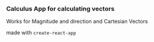 ### Calculus App for calculating vectors

Works for Magnitude and direction and Cartesian Vectors

made with `create-react-app`
